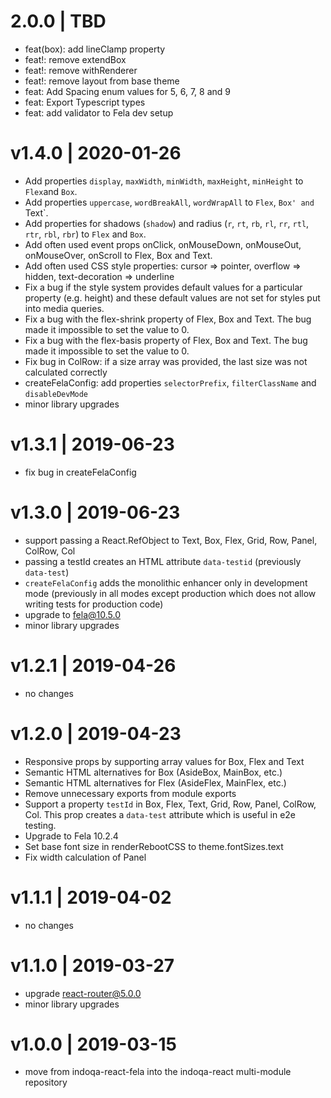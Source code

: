 # 2.0.0 | TBD

- feat(box): add lineClamp property
- feat!: remove extendBox
- feat!: remove withRenderer
- feat!: remove layout from base theme
- feat: Add Spacing enum values for 5, 6, 7, 8 and 9
- feat: Export Typescript types
- feat: add validator to Fela dev setup

# v1.4.0 | 2020-01-26

- Add properties `display`, `maxWidth`, `minWidth`, `maxHeight`, `minHeight` to `Flex`and `Box`.
- Add properties `uppercase`, `wordBreakAll`, `wordWrapAll` to `Flex`, `Box' and `Text`.
- Add properties for shadows (`shadow`) and radius (`r`, `rt`, `rb`, `rl`, `rr`, `rtl`, `rtr`, `rbl`, `rbr`) to `Flex` and `Box`.
- Add often used event props onClick, onMouseDown, onMouseOut, onMouseOver, onScroll to Flex, Box and Text.
- Add often used CSS style properties: cursor => pointer, overflow => hidden, text-decoration => underline
- Fix a bug if the style system provides default values for a particular property (e.g. height) and these default values
  are not set for styles put into media queries.
- Fix a bug with the flex-shrink property of Flex, Box and Text. The bug made it impossible to set the value to 0.
- Fix a bug with the flex-basis property of Flex, Box and Text. The bug made it impossible to set the value to 0.
- Fix bug in ColRow: if a size array was provided, the last size was not calculated correctly
- createFelaConfig: add properties `selectorPrefix`, `filterClassName` and `disableDevMode`
- minor library upgrades

# v1.3.1 | 2019-06-23

- fix bug in createFelaConfig

# v1.3.0 | 2019-06-23

- support passing a React.RefObject to Text, Box, Flex, Grid, Row, Panel, ColRow, Col
- passing a testId creates an HTML attribute `data-testid` (previously `data-test`)
- `createFelaConfig` adds the monolithic enhancer only in development mode
  (previously in all modes except production which does not allow writing tests for production code)
- upgrade to fela@10.5.0
- minor library upgrades

# v1.2.1 | 2019-04-26

- no changes

# v1.2.0 | 2019-04-23

- Responsive props by supporting array values for Box, Flex and Text
- Semantic HTML alternatives for Box (AsideBox, MainBox, etc.)
- Semantic HTML alternatives for Flex (AsideFlex, MainFlex, etc.)
- Remove unnecessary exports from module exports
- Support a property `testId` in Box, Flex, Text, Grid, Row, Panel, ColRow, Col.
  This prop creates a `data-test` attribute which is useful in e2e testing.
- Upgrade to Fela 10.2.4
- Set base font size in renderRebootCSS to theme.fontSizes.text
- Fix width calculation of Panel

# v1.1.1 | 2019-04-02

- no changes

# v1.1.0 | 2019-03-27

- upgrade react-router@5.0.0
- minor library upgrades

# v1.0.0 | 2019-03-15

- move from indoqa-react-fela into the indoqa-react multi-module repository

